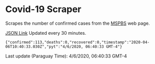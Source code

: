 # Covid-19 Scraper

Scrapes the number of confirmed cases from the [MSPBS](https://www.mspbs.gov.py/covid-19.php) web page.

[JSON Link](https://jmayalag.github.io/covid19-scrape/cases.json)
Updated every 30 minutes.
```
{"confirmed":113,"deaths":0,"recovered":0,"timestamp":"2020-04-06T10:40:33.030Z","pyt":"4/6/2020, 06:40:33 GMT-4"}
```
Last update (Paraguay Time): 4/6/2020, 06:40:33 GMT-4